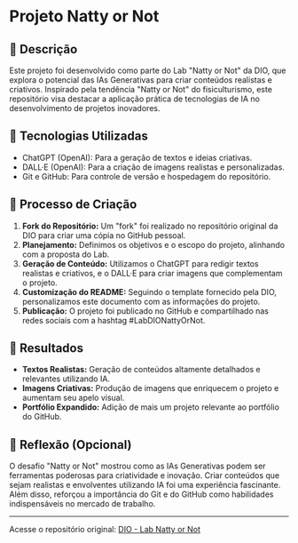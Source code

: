 # Projeto Natty or Not

## 📒 Descrição
Este projeto foi desenvolvido como parte do Lab "Natty or Not" da DIO, que explora o potencial das IAs Generativas para criar conteúdos realistas e criativos. Inspirado pela tendência "Natty or Not" do fisiculturismo, este repositório visa destacar a aplicação prática de tecnologias de IA no desenvolvimento de projetos inovadores.

## 🤖 Tecnologias Utilizadas
- ChatGPT (OpenAI): Para a geração de textos e ideias criativas.
- DALL·E (OpenAI): Para a criação de imagens realistas e personalizadas.
- Git e GitHub: Para controle de versão e hospedagem do repositório.

## 🧐 Processo de Criação
1. **Fork do Repositório:** Um "fork" foi realizado no repositório original da DIO para criar uma cópia no GitHub pessoal.
2. **Planejamento:** Definimos os objetivos e o escopo do projeto, alinhando com a proposta do Lab.
3. **Geração de Conteúdo:** Utilizamos o ChatGPT para redigir textos realistas e criativos, e o DALL·E para criar imagens que complementam o projeto.
4. **Customização do README:** Seguindo o template fornecido pela DIO, personalizamos este documento com as informações do projeto.
5. **Publicação:** O projeto foi publicado no GitHub e compartilhado nas redes sociais com a hashtag #LabDIONattyOrNot.

## 🚀 Resultados
- **Textos Realistas:** Geração de conteúdos altamente detalhados e relevantes utilizando IA.
- **Imagens Criativas:** Produção de imagens que enriquecem o projeto e aumentam seu apelo visual.
- **Portfólio Expandido:** Adição de mais um projeto relevante ao portfólio do GitHub.

## 💭 Reflexão (Opcional)
O desafio "Natty or Not" mostrou como as IAs Generativas podem ser ferramentas poderosas para criatividade e inovação. Criar conteúdos que sejam realistas e envolventes utilizando IA foi uma experiência fascinante. Além disso, reforçou a importância do Git e do GitHub como habilidades indispensáveis no mercado de trabalho.

---

Acesse o repositório original: [DIO - Lab Natty or Not](https://github.com/digitalinnovationone/lab-natty-or-not)
